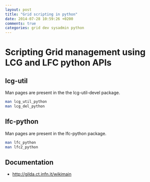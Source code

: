 ```yaml
---
layout: post
title: "Grid scripting in python"
date: 2014-07-28 10:59:26 +0200
comments: true
categories: grid dev sysadmin python
---
```

# Scripting Grid management using LCG and LFC python APIs

## lcg-util

Man pages are present in the the lcg-util-devel package.

``` sh
man lcg_util_python
man lcg_del_python
```

## lfc-python

Man pages are present in the lfc-python package.

``` sh
man lfc_python
man lfc2_python
```

## Documentation

* http://gilda.ct.infn.it/wikimain
